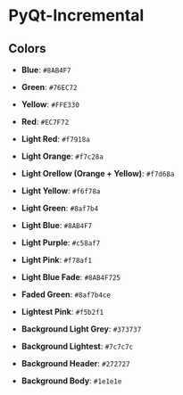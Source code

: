 # PyQt-Incremental

## Colors
- **Blue**: `#8AB4F7`
- **Green**: `#76EC72`
- **Yellow**: `#FFE330`
- **Red**: `#EC7F72`

- **Light Red**: `#f7918a`
- **Light Orange**: `#f7c28a`
- **Light Orellow (Orange + Yellow)**: `#f7d68a`
- **Light Yellow**: `#f6f78a`
- **Light Green**: `#8af7b4`
- **Light Blue**: `#8AB4F7`
- **Light Purple**: `#c58af7`
- **Light Pink**: `#f78af1`

- **Light Blue Fade**: `#8AB4F725`
- **Faded Green**: `#8af7b4ce`

- **Lightest Pink**: `#f5b2f1`
- **Background Light Grey**: `#373737`
- **Background Lightest**: `#7c7c7c`
- **Background Header**: `#272727`
- **Background Body**: `#1e1e1e`
